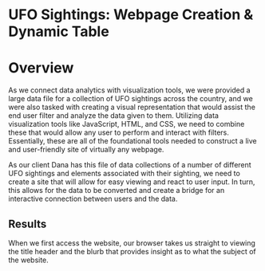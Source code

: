 # UFO Sightings: Webpage Creation & Dynamic Table

# Overview
As we connect data analytics with visualization tools, we were provided a large data file for a collection of UFO sightings across the country, and we were also tasked with creating a visual representation that would assist the end user filter and analyze the data given to them. Utilizing data visualization tools like JavaScript, HTML, and CSS, we need to combine these that would allow any user to perform and interact with filters. Essentially, these are all of the foundational tools needed to construct a live and user-friendly site of virtually any webpage.

As our client Dana has this file of data collections of a number of different UFO sightings and elements associated with their sighting, we need to create a site that will allow for easy viewing and react to user input. In turn, this allows for the data to be converted and create a bridge for an interactive connection between users and the data. 

## Results
When we first access the website, our browser takes us straight to viewing the title header and the blurb that provides insight as to what the subject of the website.

